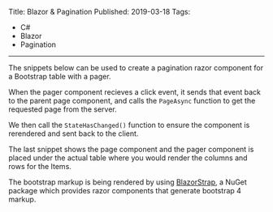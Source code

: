 Title: Blazor & Pagination
Published: 2019-03-18
Tags:
  - C#
  - Blazor
  - Pagination
---

The snippets below can be used to create a pagination razor component for a Bootstrap table with a pager.

When the pager component recieves a click event, it sends that event back to the parent page component, and calls the `PageAsync` function to get the requested page from the server.

We then call the `StateHasChanged()` function to ensure the component is rerendered and sent back to the client.

The last snippet shows the page component and the pager component is placed under the actual table where you would render the columns and rows for the Items.

The bootstrap markup is being rendered by using [BlazorStrap](https://github.com/chanan/BlazorStrap), a NuGet package which provides razor components that generate bootstrap 4 markup.

<script src="https://gist.github.com/pjmagee/69b10e448baa276486aa1641bd395be8.js"></script>